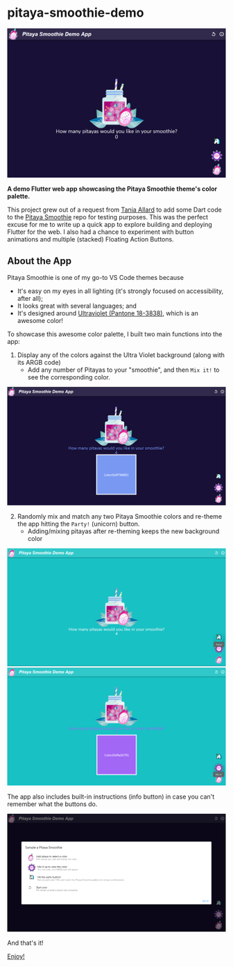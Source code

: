 # pitaya-smoothie-demo

![Main screen](./screenshots/Screenshot_1.png)

**A demo Flutter web app showcasing the Pitaya Smoothie theme's color palette.**

This project grew out of a request from [Tania Allard](https://github.com/trallard) to add some Dart code to the [Pitaya Smoothie](https://github.com/trallard/pitaya_smoothie) repo for testing purposes. This was the perfect excuse for me to write up a quick app to explore building and deploying Flutter for the web. I also had a chance to experiment with button animations and multiple (stacked) Floating Action Buttons.

## About the App

Pitaya Smoothie is one of my go-to VS Code themes because

- It's easy on my eyes in all lighting (it's strongly focused on accessibility, after all);
- It looks great with several languages; and
- It's designed around [Ultraviolet (Pantone 18-3838)](https://www.pantone.com/articles/color-of-the-year/color-of-the-year-2018), which is an awesome color!

To showcase this awesome color palette, I built two main functions into the app:

1. Display any of the colors against the Ultra Violet background (along with its ARGB code)
    - Add any number of Pitayas to your "smoothie", and then `Mix it!` to see the corresponding color.

![Mix it](./screenshots/Screenshot_2.png)

2. Randomly mix and match any two Pitaya Smoothie colors and re-theme the app hitting the `Party!` (unicorn) button.
    - Adding/mixing pitayas after re-theming keeps the new background color

![Party](./screenshots/Screenshot_3.png)
![Party some more](./screenshots/Screenshot_4.png)

The app also includes built-in instructions (info button) in case you can't remember what the buttons do.

![Info](./screenshots/Screenshot_5.png)

And that's it!

[Enjoy!](https://aedwardg.github.io/pitaya-smoothie-demo)
